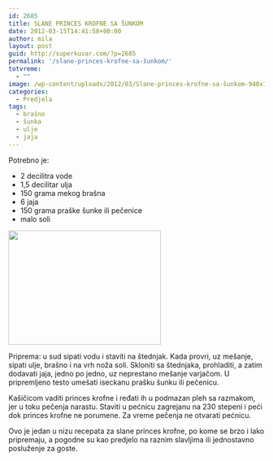 ```yaml
---
id: 2685
title: SLANE PRINCES KROFNE SA ŠUNKOM
date: 2012-03-15T14:41:58+00:00
author: mila
layout: post
guid: http://superkuvar.com/?p=2685
permalink: '/slane-princes-krofne-sa-šunkom/'
totvreme:
  - ""
image: /wp-content/uploads/2012/03/Slane-princes-krofne-sa-šunkom-940x198.jpg
categories:
  - Predjela
tags:
  - brašno
  - šunka
  - ulje
  - jaja
---
```

Potrebno je:

  * 2 decilitra vode
  * 1,5 decilitar ulja
  * 150 grama mekog brašna
  * 6 jaja
  * 150 grama praške šunke ili pečenice
  * malo soli

<img class="alignnone size-medium wp-image-2686" title="Slane princes krofne sa šunkom" src="/wp-content/uploads/2012/03/Slane-princes-krofne-sa-šunkom-300x225.jpg" alt="" width="300" height="225" /> 

Priprema: u sud sipati vodu i staviti na štednjak. Kada provri, uz mešanje, sipati ulje, brašno i na vrh noža soli. Skloniti sa štednjaka, prohladiti, a zatim dodavati jaja, jedno po jedno, uz neprestano mešanje varjačom. U pripremljeno testo umešati iseckanu prašku šunku ili pečenicu.

Kašičicom vaditi princes krofne i ređati ih u podmazan pleh sa razmakom, jer u toku pečenja narastu. Staviti u pećnicu zagrejanu na 230 stepeni i peći dok princes krofne ne porumene. Za vreme pečenja ne otvarati pećnicu.

Ovo je jedan u nizu recepata za slane princes krofne, po kome se brzo i lako pripremaju, a pogodne su kao predjelo na raznim slavljima ili jednostavno posluženje za goste.

&nbsp;